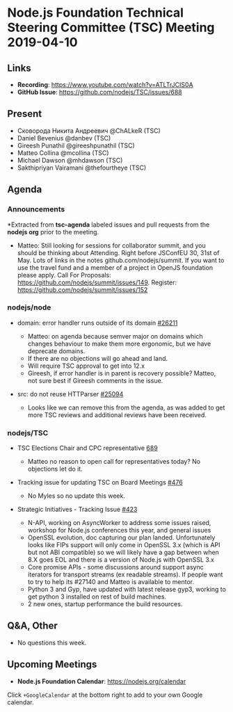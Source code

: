 # Node.js Foundation Technical Steering Committee (TSC) Meeting 2019-04-10

## Links

* **Recording**:  https://www.youtube.com/watch?v=ATLTrJCIS0A
* **GitHub Issue**: https://github.com/nodejs/TSC/issues/688

## Present

* Сковорода Никита Андреевич @ChALkeR (TSC)
* Daniel Bevenius @danbev (TSC)
* Gireesh Punathil @gireeshpunathil (TSC)
* Matteo Collina @mcollina (TSC)
* Michael Dawson @mhdawson (TSC)
* Sakthipriyan Vairamani @thefourtheye (TSC)

## Agenda

### Announcements
 
*Extracted from **tsc-agenda** labeled issues and pull requests from the **nodejs org** prior to the meeting.

  * Matteo: Still looking for sessions for collaborator summit, and you should be thinking about
    Attending. Right before JSConfEU 30, 31st of May. Lots of links in the notes 
    github.com/nodejs/summit.  If you want to use the travel fund and a member of a project
    in OpenJS foundation please apply. Call For Proposals:
    https://github.com/nodejs/summit/issues/149. Register: https://github.com/nodejs/summit/issues/152 

### nodejs/node

* domain: error handler runs outside of its domain [#26211](https://github.com/nodejs/node/pull/26211)
   * Matteo: on agenda because semver major on domains which changes behaviour
     to make them more ergonomic, but we have deprecate domains.
   * If there are no objections will go ahead and land.
   * Will require TSC approval to get into 12.x
   * Gireesh, if error handler is in parent is recovery possible? Matteo, not sure best
     if Gireesh comments in the issue.

* src: do not reuse HTTParser [#25094](https://github.com/nodejs/node/pull/25094)
  * Looks like we can remove this from the agenda, as was added to get more TSC reviews and
    additional reviews have been received.

### nodejs/TSC

* TSC Elections Chair and CPC representative [689](https://github.com/nodejs/TSC/issues/689)
  * Matteo no reason to open call for representatives today? No objections let do it.

* Tracking issue for updating TSC on Board Meetings [#476](https://github.com/nodejs/TSC/issues/476)
  * No Myles so no update this week.

* Strategic Initiatives - Tracking Issue [#423](https://github.com/nodejs/TSC/issues/423)
  * N-API, working on AsyncWorker to address some issues raised, workshop for Node.js
    conferences this year, and general issues
  * OpenSSL evolution, doc capturing our plan landed.  Unfortunately looks like FIPs
    support will only come in OpenSSL 3.x (which is API but not ABI compatible) so
    we will likely have a gap between when 8.X goes EOL and there
    is a version of Node.js with OpenSSL 3.x
  * Core promise APIs - some discussions around support async iterators for transport
    streams (ex readable streams).  If people want to try to help its #27140 and Matteo
    is available to mentor.
  * Python 3 and Gyp, have updated with latest release gyp3, working to get python
    3 installed on rest of build machines. 
  * 2 new ones, startup performance the build resources.

## Q&A, Other

* No questions this week.

## Upcoming Meetings

* **Node.js Foundation Calendar**: https://nodejs.org/calendar

Click `+GoogleCalendar` at the bottom right to add to your own Google calendar.


